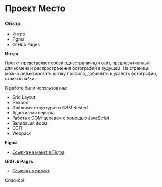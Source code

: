 # Проект Место

### Обзор
* Интро
* Figma
* GitHub Pages

**Интро**

Проект представляет собой одностраничный сайт, предназначенный для обмена и распространения фотографий в будущем.
На странице можно редактировать шапку профиля, добавлять и удалять фотографии, ставить лайки.

В работе были использованы:
* Grid Layout
* Flexbox
* Файловая структура по БЭМ Nested
* Адаптивная верстка
* Работа с DOM-деревом с помощью JavaScript
* Валидация форм
* ООП
* Webpack

**Figma**

* [Ссылка на макет в Figma](https://www.figma.com/file/2cn9N9jSkmxD84oJik7xL7/JavaScript.-Sprint-4?node-id=0%3A1)

**GitHub Pages**

* [Ссылка на проект](https://dizhukova.github.io/mesto/)

Спасибо!

